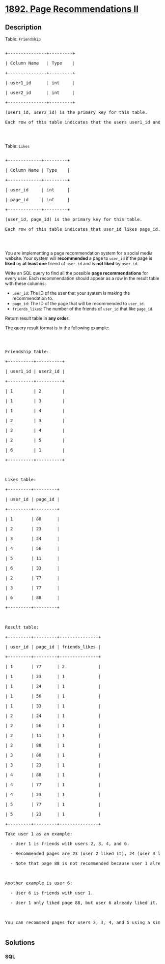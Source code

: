 # [1892. Page Recommendations II](https://leetcode.com/problems/page-recommendations-ii)



## Description

<p>Table: <code>Friendship</code></p>

<pre>

+---------------+---------+

| Column Name   | Type    |

+---------------+---------+

| user1_id      | int     |

| user2_id      | int     |

+---------------+---------+

(user1_id, user2_id) is the primary key for this table.

Each row of this table indicates that the users user1_id and user2_id are friends.

</pre>

<p>&nbsp;</p>

<p>Table: <code>Likes</code></p>

<pre>

+-------------+---------+

| Column Name | Type    |

+-------------+---------+

| user_id     | int     |

| page_id     | int     |

+-------------+---------+

(user_id, page_id) is the primary key for this table.

Each row of this table indicates that user_id likes page_id.

</pre>

<p>&nbsp;</p>

<p>You are implementing a page recommendation system for a social media website. Your system will <strong>recommended</strong> a page to <code>user_id</code> if the page is <strong>liked</strong> by <strong>at least one</strong> friend of <code>user_id</code> and is <strong>not liked</strong> by <code>user_id</code>.</p>

<p>Write an SQL query to find all the possible <strong>page recommendations</strong> for every user. Each recommendation should appear as a row in the result table with these columns:</p>

<ul>
	<li><code>user_id</code>: The ID of the user that your system is making the recommendation to.</li>
	<li><code>page_id</code>: The ID of the page that will be recommended to <code>user_id</code>.</li>
	<li><code>friends_likes</code>: The number of the friends of <code>user_id</code> that like <code>page_id</code>.</li>
</ul>

<p>Return result table in <strong>any order</strong>.</p>

<p>The query result format is in the following example:</p>

<p>&nbsp;</p>

<pre>

Friendship table:

+----------+----------+

| user1_id | user2_id |

+----------+----------+

| 1        | 2        |

| 1        | 3        |

| 1        | 4        |

| 2        | 3        |

| 2        | 4        |

| 2        | 5        |

| 6        | 1        |

+----------+----------+

 

Likes table:

+---------+---------+

| user_id | page_id |

+---------+---------+

| 1       | 88      |

| 2       | 23      |

| 3       | 24      |

| 4       | 56      |

| 5       | 11      |

| 6       | 33      |

| 2       | 77      |

| 3       | 77      |

| 6       | 88      |

+---------+---------+



Result table:

+---------+---------+---------------+

| user_id | page_id | friends_likes |

+---------+---------+---------------+

| 1       | 77      | 2             |

| 1       | 23      | 1             |

| 1       | 24      | 1             |

| 1       | 56      | 1             |

| 1       | 33      | 1             |

| 2       | 24      | 1             |

| 2       | 56      | 1             |

| 2       | 11      | 1             |

| 2       | 88      | 1             |

| 3       | 88      | 1             |

| 3       | 23      | 1             |

| 4       | 88      | 1             |

| 4       | 77      | 1             |

| 4       | 23      | 1             |

| 5       | 77      | 1             |

| 5       | 23      | 1             |

+---------+---------+---------------+

Take user 1 as an example:

  - User 1 is friends with users 2, 3, 4, and 6.

  - Recommended pages are 23 (user 2 liked it), 24 (user 3 liked it), 56 (user 3 liked it), 33 (user 6 liked it), and 77 (user 2 and user 3 liked it).

  - Note that page 88 is not recommended because user 1 already liked it.



Another example is user 6:

  - User 6 is friends with user 1.

  - User 1 only liked page 88, but user 6 already liked it. Hence, user 6 has no recommendations.



You can recommend pages for users 2, 3, 4, and 5 using a similar process.

</pre>

## Solutions

<!-- tabs:start -->

### **SQL**

```sql

```

<!-- tabs:end -->

